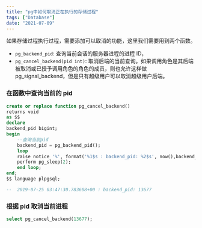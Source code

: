 ```yaml
---
title: "pg中如何取消正在执行的存储过程"
tags: ["Database"]
date: "2021-07-09"
---
```


如果存储过程执行过程，需要添加可以取消的功能，这里我们需要用到两个函数。

- `pg_backend_pid`: 查询当前会话的服务器进程的进程 ID，
- `pg_cancel_backend(pid int)`: 取消后端的当前查询。如果调用角色是其后端被取消或已授予调用角色的角色的成员，则也允许这样做 pg_signal_backend，但是只有超级用户可以取消超级用户后端。

### 在函数中查询当前的 pid

```sql
create or replace function pg_cancel_backend()
returns void
as $$
declare
backend_pid bigint;
begin
    --查询当前pid
    backend_pid = pg_backend_pid();
    loop
    raise notice '%', format('%1$s : backend_pid: %2$s', now(),backend_pid);
    perform pg_sleep(2);
    end loop;
end;
$$ language plpgsql;

--  2019-07-25 03:47:30.783608+00 : backend_pid: 13677
```

### 根据 pid 取消当前进程

```sql
select pg_cancel_backend(13677);
```
